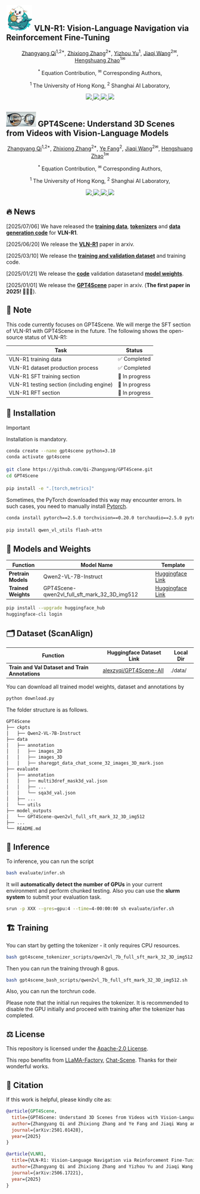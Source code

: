 
## <img src="./assets/vlnr1_logo.png" alt="Icon" width="70" height="70"> VLN-R1: Vision-Language Navigation via Reinforcement Fine-Tuning

<div style="text-align: center;">
  <p class="title is-5 mt-2 authors"> 
    <a href="https://scholar.google.com/citations?user=kwVLpo8AAAAJ&hl=en/" target="_blank">Zhangyang Qi</a><sup>1,2*</sup>, 
    <a href="https://github.com/rookiexiong7" target="_blank">Zhixiong Zhang</a><sup>2*</sup>, 
    <a href="https://i.cs.hku.hk/~yzyu/publication/" target="_blank">Yizhou Yu</a><sup>1</sup>, 
    <a href="https://myownskyw7.github.io/" target="_blank">Jiaqi Wang</a><sup>2&#9993;</sup>,
    <a href="https://hszhao.github.io/" target="_blank">Hengshuang Zhao</a><sup>1&#9993;</sup>
  </p>
</div>

<div style="text-align: center;">
    <!-- contribution -->
    <p class="subtitle is-5" style="font-size: 1.0em; text-align: center;">
        <sup>*</sup> Equation Contribution,
        <sup>&#9993;</sup> Corresponding Authors,
    </p>
</div>

<div style="text-align: center;">
  <!-- affiliations -->
  <p class="subtitle is-5" style="font-size: 1.0em; text-align: center;"> 
    <sup>1</sup> The University of Hong Kong, 
    <sup>2</sup> Shanghai AI Laboratory,
  </p>
</div>

<p align="center">
  <a href="https://arxiv.org/abs/2506.17221" target='_**blank**'>
    <img src="https://img.shields.io/badge/arXiv-2501.01428📖-bron?">
  </a> 
  <a href="https://vlnr1.github.io/" target='_blank'>
    <img src="https://img.shields.io/badge/Project%20page-&#x1F680-yellow">
  </a>
  <a href="https://huggingface.co/datasets/alexzyqi/VLN-R1-datasets/" target='_blank'>
    <img src="https://img.shields.io/badge/Huggingface%20Datasets-🤗-blue">
  </a>
  <a href="https://x.com/Qi_Zhangyang" target='_blank'>
    <img src="https://img.shields.io/twitter/follow/Qi_Zhangyang">
  </a>
</p>


## <img src="./assets/gptscene_logo.png" alt="Icon" width="80" height="40"> GPT4Scene: Understand 3D Scenes from Videos with Vision-Language Models

<div style="text-align: center;">
  <p class="title is-5 mt-2 authors"> 
    <a href="https://scholar.google.com/citations?user=kwVLpo8AAAAJ&hl=en/" target="_blank">Zhangyang Qi</a><sup>1,2*</sup>, 
    <a href="https://github.com/rookiexiong7" target="_blank">Zhixiong Zhang</a><sup>2*</sup>, 
    <a href="https://github.com/Aleafy" target="_blank">Ye Fang</a><sup>2</sup>, 
    <a href="https://myownskyw7.github.io/" target="_blank">Jiaqi Wang</a><sup>2&#9993;</sup>,
    <a href="https://hszhao.github.io/" target="_blank">Hengshuang Zhao</a><sup>1&#9993;</sup>
  </p>
</div>

<div style="text-align: center;">
    <!-- contribution -->
    <p class="subtitle is-5" style="font-size: 1.0em; text-align: center;">
        <sup>*</sup> Equation Contribution,
        <sup>&#9993;</sup> Corresponding Authors,
    </p>
</div>

<div style="text-align: center;">
  <!-- affiliations -->
  <p class="subtitle is-5" style="font-size: 1.0em; text-align: center;"> 
    <sup>1</sup> The University of Hong Kong, 
    <sup>2</sup> Shanghai AI Laboratory,
  </p>
</div>

<p align="center">
  <a href="https://arxiv.org/abs/2501.01428" target='_**blank**'>
    <img src="https://img.shields.io/badge/arXiv-2501.01428📖-bron?">
  </a> 
  <a href="https://gpt4scene.github.io/" target='_blank'>
    <img src="https://img.shields.io/badge/Project%20page-&#x1F680-yellow">
  </a>
  <a href="https://huggingface.co/alexzyqi/GPT4Scene-qwen2vl_full_sft_mark_32_3D_img512" target='_blank'>
    <img src="https://img.shields.io/badge/Huggingface%20Models-🤗-blue">
  </a>
  <a href="https://x.com/Qi_Zhangyang" target='_blank'>
    <img src="https://img.shields.io/twitter/follow/Qi_Zhangyang">
  </a>
</p>

## 🔥 News

[2025/07/06] We have released the **[training data](https://huggingface.co/datasets/alexzyqi/VLN-R1-datasets/)**, **[tokenizers](https://huggingface.co/datasets/alexzyqi/GPT4Scene_VLN-R1_tokenizers/)** and **[data generation code](https://huggingface.co/datasets/alexzyqi/VLN-R1-datasets/)** for **VLN-R1**.

[2025/06/20] We release the **[VLN-R1](https://arxiv.org/abs/2506.17221)** paper in arxiv.

[2025/03/10] We release the **[training and validation dataset](https://huggingface.co/datasets/alexzyqi/GPT4Scene-All)** and training code.

[2025/01/21] We release the **[code](https://github.com/Qi-Zhangyang/GPT4Scene)** validation datasetand **[model weights](https://huggingface.co/alexzyqi/GPT4Scene-qwen2vl_full_sft_mark_32_3D_img512)**.

[2025/01/01] We release the **[GPT4Scene](https://arxiv.org/abs/2501.01428)** paper in arxiv. (**The first paper in 2025! 🎇🎇🎇**).


## 🌟 Note
This code currently focuses on GPT4Scene. We will merge the SFT section of VLN-R1 with GPT4Scene in the future. The following shows the open-source status of VLN-R1:

| Task | Status |
|------|--------|
| VLN-R1 training data | ✅ Completed |
| VLN-R1 dataset production process | ✅ Completed |
| VLN-R1 SFT training section | 🔄 In progress |
| VLN-R1 testing section (including engine) | 🔄 In progress |
| VLN-R1 RFT section | 🔄 In progress |


## 🔧 Installation

> [!IMPORTANT]
> Installation is mandatory.

```bash
conda create --name gpt4scene python=3.10
conda activate gpt4scene

git clone https://github.com/Qi-Zhangyang/GPT4Scene.git
cd GPT4Scene

pip install -e ".[torch,metrics]"
```

Sometimes, the PyTorch downloaded this way may encounter errors. In such cases, you need to manually install [Pytorch](https://pytorch.org/).

```bash
conda install pytorch==2.5.0 torchvision==0.20.0 torchaudio==2.5.0 pytorch-cuda=12.1 -c pytorch -c nvidia

pip install qwen_vl_utils flash-attn
```

## 🎡 Models and Weights

| Function             | Model Name           | Template                                                        |
| ---------------------| -------------------- | ----------------------------------------------------------------|
| **Pretrain Models**  | Qwen2-VL-7B-Instruct | [Huggingface Link](https://huggingface.co/Qwen/Qwen2-VL-7B-Instruct) |
| **Trained Weights** | GPT4Scene-qwen2vl_full_sft_mark_32_3D_img512                 | [Huggingface Link](https://huggingface.co/alexzyqi/GPT4Scene-qwen2vl_full_sft_mark_32_3D_img512)    |


```bash
pip install --upgrade huggingface_hub
huggingface-cli login
```

## 🗂️ Dataset (ScanAlign)

| Function             | Huggingface Dataset Link       | Local Dir                                                        |
| ---------------------| -------------------- | ----------------------------------------------------------------|
| **Train and Val Dataset and Train Annotations**  | [alexzyqi/GPT4Scene-All](https://huggingface.co/datasets/alexzyqi/GPT4Scene-All) | ./data/ |

You can download all trained model weights, dataset and annotations by 

```bash
python download.py
```

The folder structure is as follows.

```plaintext
GPT4Scene
├── ckpts
│   ├── Qwen2-VL-7B-Instruct
├── data
│   ├── annotation
│   │   ├── images_2D
│   │   ├── images_3D
│   │   ├── sharegpt_data_chat_scene_32_images_3D_mark.json
├── evaluate
│   ├── annotation
│   │   ├── multi3dref_mask3d_val.json
│   │   ├── ...
│   │   └── sqa3d_val.json
│   ├── ...
│   └── utils
├── model_outputs
│   └── GPT4Scene-qwen2vl_full_sft_mark_32_3D_img512
├── ...
└── README.md
```

## 🚀 Inference

To inference, you can run the script

```bash
bash evaluate/infer.sh
```

It will **automatically detect the number of GPUs** in your current environment and perform chunked testing. Also you can use the **slurm system** to submit your evaluation task.

```bash
srun -p XXX --gres=gpu:4 --time=4-00:00:00 sh evaluate/infer.sh
```

## 🏗️ Training

You can start by getting the tokenizer - it only requires CPU resources.
```bash
bash gpt4scene_tokenizer_scripts/qwen2vl_7b_full_sft_mark_32_3D_img512.sh
```

Then you can run the training through 8 gpus.
```bash
bash gpt4scene_bash_scripts/qwen2vl_7b_full_sft_mark_32_3D_img512.sh
```


Also, you can run the torchrun code.


Please note that the initial run requires the tokenizer. It is recommended to disable the GPU initially and proceed with training after the tokenizer has completed.


## ⚖️ License

This repository is licensed under the [Apache-2.0 License](LICENSE).

This repo benefits from [LLaMA-Factory](https://github.com/hiyouga/LLaMA-Factory/), [Chat-Scene](https://github.com/ZzZZCHS/Chat-Scene). Thanks for their wonderful works.

## 🔗 Citation

If this work is helpful, please kindly cite as:

```bibtex
@article{GPT4Scene,
  title={GPT4Scene: Understand 3D Scenes from Videos with Vision-Language Models},
  author={Zhangyang Qi and Zhixiong Zhang and Ye Fang and Jiaqi Wang and Hengshuang Zhao},
  journal={arXiv:2501.01428},
  year={2025}
}
```

```bibtex
@article{VLNR1,
  title={VLN-R1: Vision-Language Navigation via Reinforcement Fine-Tuning},
  author={Zhangyang Qi and Zhixiong Zhang and Yizhou Yu and Jiaqi Wang and Hengshuang Zhao},
  journal={arXiv:2506.17221},
  year={2025}
}
```